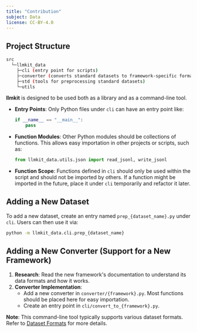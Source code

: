 ```yaml
---
title: "Contribution"
subject: Data
license: CC-BY-4.0
---
```


## Project Structure

```bash
src
  └─llmkit_data
    ├─cli (entry point for scripts)
    ├─converter (converts standard datasets to framework-specific formats)
    ├─std (tools for preprocessing standard datasets)
    └─utils
```

**llmkit** is designed to be used both as a library and as a command-line tool.

- **Entry Points**: Only Python files under `cli` can have an entry point like:
  ```python
  if __name__ == "__main__":
      pass
  ```

- **Function Modules**: Other Python modules should be collections of functions. This allows easy importation in other projects or scripts, such as:
  ```python
  from llmkit_data.utils.json import read_jsonl, write_jsonl
  ```

- **Function Scope**: Functions defined in `cli` should only be used within the script and should not be imported by others. If a function might be imported in the future, place it under `cli` temporarily and refactor it later.

## Adding a New Dataset

To add a new dataset, create an entry named `prep_{dataset_name}.py` under `cli`. Users can then use it via:
```bash
python -m llmkit_data.cli.prep_{dataset_name}
```

## Adding a New Converter (Support for a New Framework)

1. **Research**: Read the new framework's documentation to understand its data formats and how it works.
2. **Converter Implementation**:
   - Add a new converter in `converter/{framework}.py`. Most functions should be placed here for easy importation.
   - Create an entry point in `cli/convert_to_{framework}.py`.

**Note**: This command-line tool typically supports various dataset formats. Refer to [Dataset Formats](./format.md) for more details.